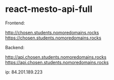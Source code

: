 # react-mesto-api-full

Frontend:

http://chosen.students.nomoredomains.rocks
https://chosen.students.nomoredomains.rocks

Backend:

http://api.chosen.students.nomoredomains.rocks
https://api.chosen.students.nomoredomains.rocks

ip: 84.201.189.223